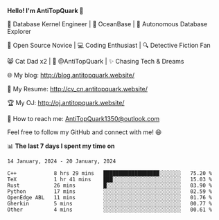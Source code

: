 
**Hello! I'm AntiTopQuark 👋**

🔧 Database Kernel Engineer | 🌊 OceanBase | 🤖 Autonomous Database Explorer

🌱 Open Source Novice | 💻 Coding Enthusiast | 🔍 Detective Fiction Fan

😸 Cat Dad x2 | 🎉 @AntiTopQuark | ✨ Chasing Tech & Dreams

🌐 My blog: http://blog.antitopquark.website/

📄 My Resume: http://cv_cn.antitopquark.website/

🏆 My OJ: http://oj.antitopquark.website/

📧 How to reach me: AntiTopQuark1350@outlook.com

Feel free to follow my GitHub and connect with me! 😄

📊 **The last 7 days I spent my time on** 

<!--START_SECTION:waka-->
```text
14 January, 2024 - 20 January, 2024

C++            8 hrs 29 mins   ██████████████████░░░░░░░   75.20 % 
TeX            1 hr 41 mins    ███░░░░░░░░░░░░░░░░░░░░░░   15.03 % 
Rust           26 mins         █░░░░░░░░░░░░░░░░░░░░░░░░   03.90 % 
Python         17 mins         ░░░░░░░░░░░░░░░░░░░░░░░░░   02.59 % 
OpenEdge ABL   11 mins         ░░░░░░░░░░░░░░░░░░░░░░░░░   01.76 % 
Gherkin        5 mins          ░░░░░░░░░░░░░░░░░░░░░░░░░   00.77 % 
Other          4 mins          ░░░░░░░░░░░░░░░░░░░░░░░░░   00.61 %
```
<!--END_SECTION:waka-->



